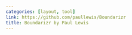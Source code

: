 ```yaml
---
categories: [layout, tool]
link: https://github.com/paullewis/Boundarizr
title: Boundarizr by Paul Lewis
---
```

